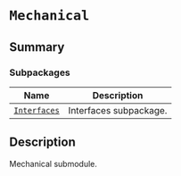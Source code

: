 # `Mechanical`

<a id="summary"></a>

## Summary

### Subpackages

| Name | Description |
|------------------------------------------------------------------------------------------------------|--------------------------|
| [`Interfaces`](Interfaces/index.md#module-ansys.mechanical.stubs.v241.Ansys.Mechanical.Interfaces)   | Interfaces subpackage.   |

<a id="description"></a>

## Description

Mechanical submodule.

<!-- !! processed by numpydoc !! -->

